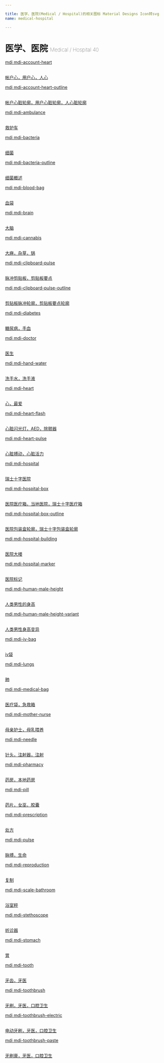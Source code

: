 ```yaml
---

title: 医学、医院(Medical / Hospital)的相关图标 Material Designs Icon转svg、png下载
name: medical-hospital

---
```


# 医学、医院  <small style="font-size: 60%;font-weight: 100">Medical / Hospital <span class="badge-secondary badge">40</span> </small>

<search tag="medical-hospital" :max="0"/>

<div class="icon-list row" id="search-show"><a href="/icon/account-heart.html" class="icon-item col-6 col-sm-4 col-md-2"><div class="icon-item-inner"><i class="mdi mdi-account-heart"></i><p><span>mdi mdi-account-heart</span></p> <p><br> 帐户心，用户心，人心</p></div></a><a href="/icon/account-heart-outline.html" class="icon-item col-6 col-sm-4 col-md-2"><div class="icon-item-inner"><i class="mdi mdi-account-heart-outline"></i><p><span>mdi mdi-account-heart-outline</span></p> <p><br> 帐户心脏轮廓，用户心脏轮廓，人心脏轮廓</p></div></a><a href="/icon/ambulance.html" class="icon-item col-6 col-sm-4 col-md-2"><div class="icon-item-inner"><i class="mdi mdi-ambulance"></i><p><span>mdi mdi-ambulance</span></p> <p><br> 救护车</p></div></a><a href="/icon/bacteria.html" class="icon-item col-6 col-sm-4 col-md-2"><div class="icon-item-inner"><i class="mdi mdi-bacteria"></i><p><span>mdi mdi-bacteria</span></p> <p><br> 细菌</p></div></a><a href="/icon/bacteria-outline.html" class="icon-item col-6 col-sm-4 col-md-2"><div class="icon-item-inner"><i class="mdi mdi-bacteria-outline"></i><p><span>mdi mdi-bacteria-outline</span></p> <p><br> 细菌概述</p></div></a><a href="/icon/blood-bag.html" class="icon-item col-6 col-sm-4 col-md-2"><div class="icon-item-inner"><i class="mdi mdi-blood-bag"></i><p><span>mdi mdi-blood-bag</span></p> <p><br> 血袋</p></div></a><a href="/icon/brain.html" class="icon-item col-6 col-sm-4 col-md-2"><div class="icon-item-inner"><i class="mdi mdi-brain"></i><p><span>mdi mdi-brain</span></p> <p><br> 大脑</p></div></a><a href="/icon/cannabis.html" class="icon-item col-6 col-sm-4 col-md-2"><div class="icon-item-inner"><i class="mdi mdi-cannabis"></i><p><span>mdi mdi-cannabis</span></p> <p><br> 大麻，杂草，锅</p></div></a><a href="/icon/clipboard-pulse.html" class="icon-item col-6 col-sm-4 col-md-2"><div class="icon-item-inner"><i class="mdi mdi-clipboard-pulse"></i><p><span>mdi mdi-clipboard-pulse</span></p> <p><br> 脉冲剪贴板，剪贴板要点</p></div></a><a href="/icon/clipboard-pulse-outline.html" class="icon-item col-6 col-sm-4 col-md-2"><div class="icon-item-inner"><i class="mdi mdi-clipboard-pulse-outline"></i><p><span>mdi mdi-clipboard-pulse-outline</span></p> <p><br> 剪贴板脉冲轮廓，剪贴板要点轮廓</p></div></a><a href="/icon/diabetes.html" class="icon-item col-6 col-sm-4 col-md-2"><div class="icon-item-inner"><i class="mdi mdi-diabetes"></i><p><span>mdi mdi-diabetes</span></p> <p><br> 糖尿病，手血</p></div></a><a href="/icon/doctor.html" class="icon-item col-6 col-sm-4 col-md-2"><div class="icon-item-inner"><i class="mdi mdi-doctor"></i><p><span>mdi mdi-doctor</span></p> <p><br> 医生</p></div></a><a href="/icon/hand-water.html" class="icon-item col-6 col-sm-4 col-md-2"><div class="icon-item-inner"><i class="mdi mdi-hand-water"></i><p><span>mdi mdi-hand-water</span></p> <p><br> 洗手水，洗手液</p></div></a><a href="/icon/heart.html" class="icon-item col-6 col-sm-4 col-md-2"><div class="icon-item-inner"><i class="mdi mdi-heart"></i><p><span>mdi mdi-heart</span></p> <p><br> 心，最爱</p></div></a><a href="/icon/heart-flash.html" class="icon-item col-6 col-sm-4 col-md-2"><div class="icon-item-inner"><i class="mdi mdi-heart-flash"></i><p><span>mdi mdi-heart-flash</span></p> <p><br> 心脏闪光灯，AED，除颤器</p></div></a><a href="/icon/heart-pulse.html" class="icon-item col-6 col-sm-4 col-md-2"><div class="icon-item-inner"><i class="mdi mdi-heart-pulse"></i><p><span>mdi mdi-heart-pulse</span></p> <p><br> 心脏搏动，心脏活力</p></div></a><a href="/icon/hospital.html" class="icon-item col-6 col-sm-4 col-md-2"><div class="icon-item-inner"><i class="mdi mdi-hospital"></i><p><span>mdi mdi-hospital</span></p> <p><br> 瑞士十字医院</p></div></a><a href="/icon/hospital-box.html" class="icon-item col-6 col-sm-4 col-md-2"><div class="icon-item-inner"><i class="mdi mdi-hospital-box"></i><p><span>mdi mdi-hospital-box</span></p> <p><br> 医院医疗箱，当地医院，瑞士十字医疗箱</p></div></a><a href="/icon/hospital-box-outline.html" class="icon-item col-6 col-sm-4 col-md-2"><div class="icon-item-inner"><i class="mdi mdi-hospital-box-outline"></i><p><span>mdi mdi-hospital-box-outline</span></p> <p><br> 医院包装盒轮廓，瑞士十字包装盒轮廓</p></div></a><a href="/icon/hospital-building.html" class="icon-item col-6 col-sm-4 col-md-2"><div class="icon-item-inner"><i class="mdi mdi-hospital-building"></i><p><span>mdi mdi-hospital-building</span></p> <p><br> 医院大楼</p></div></a><a href="/icon/hospital-marker.html" class="icon-item col-6 col-sm-4 col-md-2"><div class="icon-item-inner"><i class="mdi mdi-hospital-marker"></i><p><span>mdi mdi-hospital-marker</span></p> <p><br> 医院标记</p></div></a><a href="/icon/human-male-height.html" class="icon-item col-6 col-sm-4 col-md-2"><div class="icon-item-inner"><i class="mdi mdi-human-male-height"></i><p><span>mdi mdi-human-male-height</span></p> <p><br> 人类男性的身高</p></div></a><a href="/icon/human-male-height-variant.html" class="icon-item col-6 col-sm-4 col-md-2"><div class="icon-item-inner"><i class="mdi mdi-human-male-height-variant"></i><p><span>mdi mdi-human-male-height-variant</span></p> <p><br> 人类男性身高变异</p></div></a><a href="/icon/iv-bag.html" class="icon-item col-6 col-sm-4 col-md-2"><div class="icon-item-inner"><i class="mdi mdi-iv-bag"></i><p><span>mdi mdi-iv-bag</span></p> <p><br> iv袋</p></div></a><a href="/icon/lungs.html" class="icon-item col-6 col-sm-4 col-md-2"><div class="icon-item-inner"><i class="mdi mdi-lungs"></i><p><span>mdi mdi-lungs</span></p> <p><br> 肺</p></div></a><a href="/icon/medical-bag.html" class="icon-item col-6 col-sm-4 col-md-2"><div class="icon-item-inner"><i class="mdi mdi-medical-bag"></i><p><span>mdi mdi-medical-bag</span></p> <p><br> 医疗袋，急救箱</p></div></a><a href="/icon/mother-nurse.html" class="icon-item col-6 col-sm-4 col-md-2"><div class="icon-item-inner"><i class="mdi mdi-mother-nurse"></i><p><span>mdi mdi-mother-nurse</span></p> <p><br> 母亲护士，母乳喂养</p></div></a><a href="/icon/needle.html" class="icon-item col-6 col-sm-4 col-md-2"><div class="icon-item-inner"><i class="mdi mdi-needle"></i><p><span>mdi mdi-needle</span></p> <p><br> 针头，注射器，注射</p></div></a><a href="/icon/pharmacy.html" class="icon-item col-6 col-sm-4 col-md-2"><div class="icon-item-inner"><i class="mdi mdi-pharmacy"></i><p><span>mdi mdi-pharmacy</span></p> <p><br> 药房，本地药房</p></div></a><a href="/icon/pill.html" class="icon-item col-6 col-sm-4 col-md-2"><div class="icon-item-inner"><i class="mdi mdi-pill"></i><p><span>mdi mdi-pill</span></p> <p><br> 药片，女巫，胶囊</p></div></a><a href="/icon/prescription.html" class="icon-item col-6 col-sm-4 col-md-2"><div class="icon-item-inner"><i class="mdi mdi-prescription"></i><p><span>mdi mdi-prescription</span></p> <p><br> 处方</p></div></a><a href="/icon/pulse.html" class="icon-item col-6 col-sm-4 col-md-2"><div class="icon-item-inner"><i class="mdi mdi-pulse"></i><p><span>mdi mdi-pulse</span></p> <p><br> 脉搏，生命</p></div></a><a href="/icon/reproduction.html" class="icon-item col-6 col-sm-4 col-md-2"><div class="icon-item-inner"><i class="mdi mdi-reproduction"></i><p><span>mdi mdi-reproduction</span></p> <p><br> 复制</p></div></a><a href="/icon/scale-bathroom.html" class="icon-item col-6 col-sm-4 col-md-2"><div class="icon-item-inner"><i class="mdi mdi-scale-bathroom"></i><p><span>mdi mdi-scale-bathroom</span></p> <p><br> 浴室秤</p></div></a><a href="/icon/stethoscope.html" class="icon-item col-6 col-sm-4 col-md-2"><div class="icon-item-inner"><i class="mdi mdi-stethoscope"></i><p><span>mdi mdi-stethoscope</span></p> <p><br> 听诊器</p></div></a><a href="/icon/stomach.html" class="icon-item col-6 col-sm-4 col-md-2"><div class="icon-item-inner"><i class="mdi mdi-stomach"></i><p><span>mdi mdi-stomach</span></p> <p><br> 胃</p></div></a><a href="/icon/tooth.html" class="icon-item col-6 col-sm-4 col-md-2"><div class="icon-item-inner"><i class="mdi mdi-tooth"></i><p><span>mdi mdi-tooth</span></p> <p><br> 牙齿，牙医</p></div></a><a href="/icon/toothbrush.html" class="icon-item col-6 col-sm-4 col-md-2"><div class="icon-item-inner"><i class="mdi mdi-toothbrush"></i><p><span>mdi mdi-toothbrush</span></p> <p><br> 牙刷，牙医，口腔卫生</p></div></a><a href="/icon/toothbrush-electric.html" class="icon-item col-6 col-sm-4 col-md-2"><div class="icon-item-inner"><i class="mdi mdi-toothbrush-electric"></i><p><span>mdi mdi-toothbrush-electric</span></p> <p><br> 电动牙刷，牙医，口腔卫生</p></div></a><a href="/icon/toothbrush-paste.html" class="icon-item col-6 col-sm-4 col-md-2"><div class="icon-item-inner"><i class="mdi mdi-toothbrush-paste"></i><p><span>mdi mdi-toothbrush-paste</span></p> <p><br> 牙刷膏，牙医，口腔卫生</p></div></a></div>


